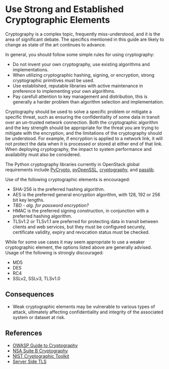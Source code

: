 Use Strong and Established Cryptographic Elements
=================================================

Cryptography is a complex topic, frequently miss-understood, and it is
the area of significant debate. The specifics mentioned in this guide
are likely to change as state of the art continues to advance.

In general, you should follow some simple rules for using cryptography:
* Do not invent your own cryptography, use existing algorithms and
implementations.
* When utilizing cryptographic hashing, signing, or encryption, strong
cryptographic primitives must be used.
* Use established, reputable libraries with active maintenance in
preference to implementing your own algorithms.
* Pay carefull attention to key management and distribution, this is
generally a harder problem than algorithm selection and implementation.

Cryptography should be used to solve a specific problem or mitigate a
specific threat, such as ensuring the confidentiality of some data in
transit over an un-trusted network connection. Both the cryptographic
algorithm and the key strength should be appropriate for the threat you
are trying to mitigate with the encryption, and the limitations of the
cryptography should be understood. For example, if encryption is
applied to a network link, it will not protect the data when it is
processed or stored at either end of that link. When deploying
cryptography, the impact to system performance and availability must
also be considered.

The Python cryptography libraries currently in OpenStack global requirements include [PyCrypto](https://www.dlitz.net/software/pycrypto/), [pyOpenSSL](https://github.com/pyca/pyopenssl), [cryptography](https://cryptography.io/), and [passlib](https://pythonhosted.org/passlib/).

Use of the following cryptographic elements is encouraged:
* SHA-256 is the preferred hashing algorithm.
* AES is the preferred general encryption algorithm, with 128, 192 or
256 bit key lengths.
* *TBD - alg. for password encryption?*
* HMAC is the preferred signing construction, in conjunction with a
preferred hashing algorithm.
* TLSv1.2 or TLSv1.1 are preferred for protecting data in transit
between clients and web services, but they must be configured securely,
certificate validity, expiry and revocation status must be checked.

While for some use cases it may seem appropriate to use a weaker
cryptographic element, the options listed above are generally advised.
Usage of the following is strongly discouraged:
* MD5
* DES
* RC4
* SSLv2, SSLv3, TLSv1.0

## Consequences

* Weak cryptographic elements may be vulnerable to various types of
attack, ultimately affecting confidentiality and integrity of the
associated system or dataset at risk.

## References

* [OWASP Guide to Cryptography](https://www.owasp.org/index.php/Guide_to_Cryptography)
* [NSA Suite B Cryptography](https://www.nsa.gov/ia/programs/suiteb_cryptography/index.shtml)
* [NIST Cryptographic Toolkit](http://csrc.nist.gov/groups/ST/toolkit/)
* [Server Side TLS](https://wiki.mozilla.org/Security/Server_Side_TLS)
